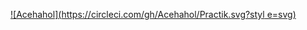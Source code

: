 [![Acehahol](https://circleci.com/gh/Acehahol/Practik.svg?styl e=svg)](https://circleci.com/gh/Acehahol/Practik)
